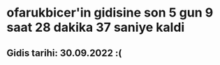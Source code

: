 # ofarukbicer'in gidisine son 5 gun 9 saat 28 dakika 37 saniye kaldi

## Gidis tarihi: 30.09.2022 :(